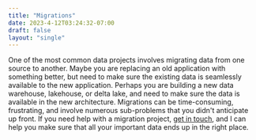 ```yaml
---
title: "Migrations"
date: 2023-4-12T03:24:32-07:00
draft: false
layout: "single"
---
```


One of the most common data projects involves migrating data from one source to another. Maybe you are replacing an old application with something better, but need to make sure the existing data is seamlessly available to the new application. Perhaps you are building a new data warehouse, lakehouse, or delta lake, and need to make sure the data is available in the new architecture. Migrations can be time-consuming, frustrating, and involve numerous sub-problems that you didn't anticipate up front. If you need help with a migration project, [get in touch](/contact/), and I can help you make sure that all your important data ends up in the right place.